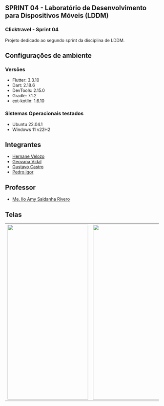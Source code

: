 ## SPRINT 04 - Laboratório de Desenvolvimento para Dispositivos Móveis (LDDM)
### Clicktravel - Sprint 04

Projeto dedicado ao segundo sprint da disciplina de LDDM.


## Configurações de ambiente
### Versões
- Flutter: 3.3.10
- Dart: 2.18.6
- DevTools: 2.15.0
- Gradle: 7.1.2
- ext-kotlin: 1.6.10

### Sistemas Operacionais testados
- Ubuntu 22.04.1
- Windows 11 v22H2


## Integrantes

* [Hernane Velozo](https://github.com/hernanevelozo)
* [Geovana Vidal](https://github.com/geovanavidalm)
* [Gustavo Castro](https://github.com/GustavoVCastro)
* [Pedro Igor](https://github.com/pedroigorreis)


## Professor

* [Me. Ilo Amy Saldanha Rivero](https://www.escavador.com/sobre/4550958/ilo-amy-saldanha-rivero)


## Telas

<table>
  <tr>
    <td><img src="https://firebasestorage.googleapis.com/v0/b/clicktravel-f2302.appspot.com/o/assets%2Fscreen1.gif?alt=media&token=488596f5-d384-4621-a3a8-3d851b0d1909" height = "573" width="264"></td>
    <td><img src="https://firebasestorage.googleapis.com/v0/b/clicktravel-f2302.appspot.com/o/assets%2Fscreen2.gif?alt=media&token=4fff344e-1fa0-434b-97a2-3e7699b663a3" height = "573" width="264"></td>
    <td><img src="https://firebasestorage.googleapis.com/v0/b/clicktravel-f2302.appspot.com/o/assets%2Fscreen3.gif?alt=media&token=a2f91fd4-4115-44f0-abb5-a4ce792e3940" height = "573" width="264"></td>
    <!--<td><img src="https://user-images.githubusercontent.com/88516429/192123675-405f7f22-648c-4fcd-a663-dda03d020791.png" height = "480" width="270"></td>-->
  </tr>
</table>
